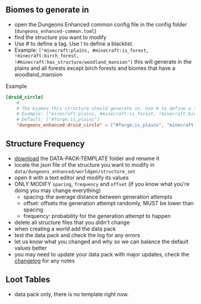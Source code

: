 ## Biomes to generate in
- open the Dungeons Enhanced common config file in the config folder (`dungeons_enhanced-common.toml`)
- find the structure you want to modify
- Use # to define a tag. Use ! to define a blacklist.
- Example: `["minecraft:plains, #minecraft:is_forest, !minecraft:birch_forest, !#minecraft:has_structure/woodland_mansion"]` this will generate in the plains and all forests except birch forests and biomes that have a woodland_mansion

Example
```toml
[druid_circle]
    #
    # The biomes this structure should generate in. Use # to define a tag. Use ! to define a blacklist. If no values are set, the structure's default biomes will be used.
    # Example: ["minecraft:plains, #minecraft:is_forest, !minecraft:birch_forest, !#minecraft:has_structure/woodland_mansion"]
    # Default: ["#forge:is_plains"]
    "dungeons_enhanced:druid_circle" = ["#forge:is_plains", "minecraft:birch_forest"]
```

## Structure Frequency
- [download](https://minhaskamal.github.io/DownGit/#/home?url=https://github.com/BarionLP/DungeonsEnhanced/tree/master/DATA-PACK-TEMPLATE) the DATA-PACK-TEMPLATE folder and rename it
- locate the json file of the structure you want to modify in `data/dungeons_enhanced/worldgen/structure_set`
- open it with a text editor and modify its values
- ONLY MODIFY `spacing`, `frequency` and `offset` (if you know what you're doing you may change everything)
  - spacing: the average distance between generation attempts
  - offset: offsets the generation attempt randomly, MUST be lower than spacing
  - frequency: probability for the generation attempt to happen
- delete all structure files that you didn't change
- when creating a world add the data pack
- test the data pack and check the log for any errors
- let us know what you changed and why so we can balance the default values better
- you may need to update your data pack with major updates, check the [changelog](https://github.com/BarionLP/DungeonsEnhanced/blob/master/changelog.md) for any notes

## Loot Tables
- data pack only, there is no template right now.
